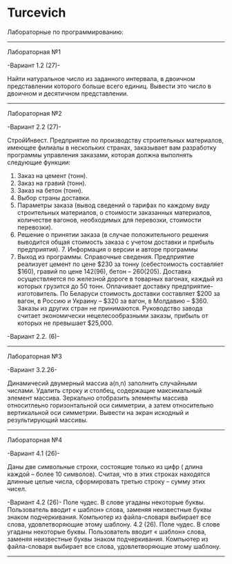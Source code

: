 # Turcevich
Лабораторные по программированию:
________________________________________________________________________________________________________________________________________

Лабораторная №1

-Вариант 1.2 (27)-

Найти натуральное число из заданного интервала, в двоичном представлении которого больше всего единиц. Вывести это число в двоичном и десятичном представлении. 
________________________________________________________________________________________________________________________________________

Лабораторная №2

-Вариант 2.2 (27)-

 СтройИнвест. Предприятие по производству строительных материалов, имеющее филиалы в нескольких странах, заказывает 
вам разработку программы управления заказами, которая должна выполнять следующие функции:
1. Заказ на цемент (тонн).
2. Заказ на гравий (тонн).
3. Заказ на бетон (тонн).
4. Выбор страны доставки.
5. Параметры заказа (вывод сведений о тарифах по каждому виду строительных материалов, о стоимости заказанных материалов, количестве вагонов, необходимых для перевозки, стоимости перевозки).
6. Решение о принятии заказа (в случае положительного решения выводится общая стоимость заказа с учетом доставки и прибыль предприятия). 7. Информация о версии и авторе программы
8. Выход из программы. Справочные сведения. Предприятие реализует цемент по цене $230 за тонну (себестоимость составляет $160), гравий по цене $142 ($96), бетон – $260 ($205). Доставка осуществляется по железной дороге в товарных вагонах, каждый из которых грузится до 50 тонн. Оплачивает доставку предприятие-изготовитель. По Беларуси стоимость доставки составляет $200 за вагон, в Россию и Украину – $320 за вагон, в Молдавию – $360. Заказы из других стран не принимаются. Руководство завода считает экономически нецелесообразными заказы, прибыль от которых не превышает $25,000.

-Вариант 2.2. (6)- 
________________________________________________________________________________________________________________________________________

Лабораторная №3

-Вариант 3.2.26-

Динамичесий двумерный массиа a(n,n) заполнить случайными числами. Удалить строку и столбец, содержащие максимальный элемент массива. Зеркально отобразить элементы массива относитлеьно горизонтальной оси симметрии, а затем относительно вертикальной оси симметрии. Вывести на экран исходный и результирующий массивы.
________________________________________________________________________________________________________________________________________

Лабораторная №4

-Вариант 4.1 (26)- 

Даны две символьные строки, состоящие только из цифр ( длина каждой – более 10 символов). Считая, что в этих строках находятся длинные целые числа, сформировать третью строку – сумму этих чисел.

-Вариант 4.2 (26)-
Поле чудес. В слове угаданы некоторые буквы. Пользователь вводит « шаблон» слова, заменяя неизвестные буквы знаком подчеркивания. Компьютер из файла-словаря выбирает все слова, удовлетворяющие этому шаблону. 4.2 (26). Поле чудес. В слове угаданы некоторые буквы. Пользователь вводит « шаблон» слова, заменяя неизвестные буквы знаком подчеркивания. Компьютер из файла-словаря выбирает все слова, удовлетворяющие этому шаблону. 
________________________________________________________________________________________________________________________________________

